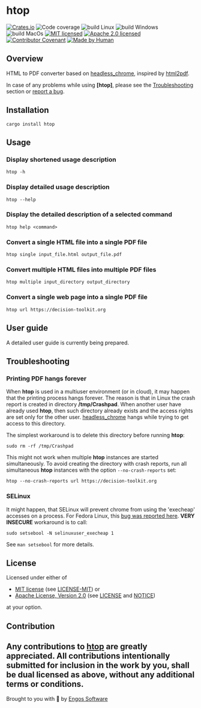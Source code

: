 # htop

[![Crates.io][crates-badge]][crates-url]
![Code coverage][coverage-badge]
![build Linux][build-badge-linux]
![build Windows][build-badge-windows]
![build MacOs][build-badge-macos]
[![MIT licensed][mit-badge]][mit-license-url]
[![Apache 2.0 licensed][apache-badge]][apache-license-url]
[![Contributor Covenant][cc-badge]][cc-url]
[![Made by Human][mbh-badge]][cc-url]

[crates-badge]: https://img.shields.io/crates/v/htop.svg
[crates-url]: https://crates.io/crates/htop
[mit-badge]: https://img.shields.io/badge/License-MIT-blue.svg
[mit-url]: https://opensource.org/licenses/MIT
[mit-license-url]: https://github.com/EngosSoftware/htop/blob/main/LICENSE-MIT
[apache-badge]: https://img.shields.io/badge/License-Apache%202.0-blue.svg
[apache-url]: https://www.apache.org/licenses/LICENSE-2.0
[apache-license-url]: https://github.com/EngosSoftware/htop/blob/main/LICENSE
[apache-notice-url]: https://github.com/EngosSoftware/htop/blob/main/NOTICE
[build-badge-linux]: https://github.com/EngosSoftware/htop/actions/workflows/build-linux.yml/badge.svg
[build-badge-windows]: https://github.com/EngosSoftware/htop/actions/workflows/build-windows.yml/badge.svg
[build-badge-macos]: https://github.com/EngosSoftware/htop/actions/workflows/build-macos.yml/badge.svg
[coverage-badge]: https://img.shields.io/badge/Code%20coverage-100%25-green.svg
[cc-badge]: https://img.shields.io/badge/Contributor%20Covenant-2.1-4baaaa.svg
[cc-url]: https://github.com/EngosSoftware/htop/blob/main/CODE_OF_CONDUCT.md
[mbh-badge]: https://img.shields.io/badge/Made_by-HUMAN-d35400.svg
[repository-url]: https://github.com/EngosSoftware/htop

[headless_chrome]: https://crates.io/crates/headless_chrome
[html2pdf]: https://crates.io/crates/html2pdf
[report a bug]: https://github.com/EngosSoftware/htop/issues
[Engos Software]: https://engos.de

## Overview

HTML to PDF converter based on [headless_chrome], inspired by [html2pdf].

In case of any problems while using **[htop]**, please see the [Troubleshooting](#Troubleshooting) section or [report a bug].

## Installation

```shell
cargo install htop
```

## Usage

### Display shortened usage description

```shell
htop -h
```

### Display detailed usage description

```shell
htop --help
```

### Display the detailed description of a selected command

```shell
htop help <command>
```

### Convert a single HTML file into a single PDF file

```shell
htop single input_file.html output_file.pdf
```

### Convert multiple HTML files into multiple PDF files

```shell
htop multiple input_directory output_directory
```

### Convert a single web page into a single PDF file

```shell
htop url https://decision-toolkit.org
```

## User guide

A detailed user guide is currently being prepared.

## Troubleshooting

### Printing PDF hangs forever

When **htop** is used in a multiuser environment (or in cloud), it may happen that the printing process hangs forever.
The reason is that in Linux the crash report is created in directory **/tmp/Crashpad**. 
When another user have already used **htop**, then such directory already exists and the access rights
are set only for the other user. [headless_chrome] hangs while trying to get access to this directory.

The simplest workaround is to delete this directory before running **htop**:

```shell
sudo rm -rf /tmp/Crashpad 
```

This might not work when multiple **htop** instances are started simultaneously.
To avoid creating the directory with crash reports, run all simultaneous **htop** instances
with the option `--no-crash-reports` set:

```shell
htop --no-crash-reports url https://decision-toolkit.org
```

### SELinux

It might happen, that SELinux will prevent chrome from using the 'execheap' accesses on a process.
For Fedora Linux, this [bug was reported here](https://bugzilla.redhat.com/show_bug.cgi?id=2254434). 
**VERY INSECURE** workaround is to call:

```shell
sudo setsebool -N selinuxuser_execheap 1
```  

See `man setsebool` for more details.  

## License

Licensed under either of

- [MIT license][mit-url] (see [LICENSE-MIT][mit-license-url]) or
- [Apache License, Version 2.0][apache-url] (see [LICENSE][apache-license-url] and [NOTICE][apache-notice-url])

at your option.

## Contribution

Any contributions to [**htop**][repository-url] are greatly appreciated.
All contributions intentionally submitted for inclusion in the work by you,
shall be dual licensed as above, without any additional terms or conditions.
---

Brought to you with 💙 by [Engos Software]
